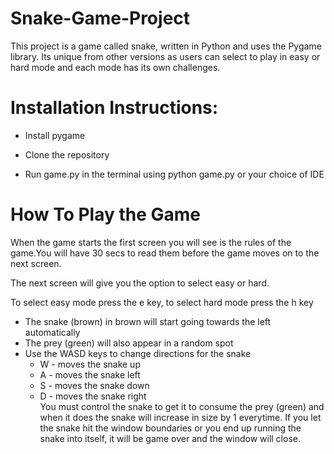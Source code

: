 # Snake-Game-Project

This project is a game called snake, written in Python and uses the Pygame library. Its unique from other versions as users can select to play in easy or hard mode and each mode has its own challenges. 

# Installation Instructions:

- Install pygame

- Clone the repository

- Run game.py in the terminal using python game.py or your choice of IDE

# How To Play the Game
When the game starts the first screen you will see is the rules of the game.You will have 30 secs to read them before the game moves on to the next screen. <br>

The next screen will give you the option to select easy or hard. <br>

To select easy mode press the e key, to select hard mode press the h key
  - The snake (brown) in brown will start going towards the left automatically
  - The prey (green) will also appear in a random spot
  - Use the WASD keys to change directions for the snake
    - W - moves the snake up
    - A - moves the snake left
    - S - moves the snake down
    - D - moves the snake right <br>
You must control the snake to get it to consume the prey (green) and when it does the snake will increase in size by 1 everytime.
If you let the snake hit the window boundaries or you end up running the snake into itself, it will be game over and the window will close. 


